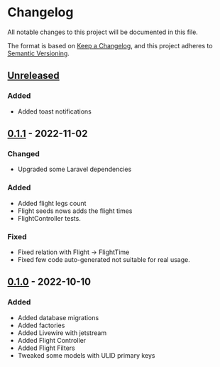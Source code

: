 # Changelog
All notable changes to this project will be documented in this file.

The format is based on [Keep a Changelog](https://keepachangelog.com/en/1.0.0/),
and this project adheres to [Semantic Versioning](https://semver.org/spec/v2.0.0.html).

## [Unreleased]
### Added
- Added toast notifications

## [0.1.1] - 2022-11-02
### Changed
- Upgraded some Laravel dependencies

### Added
- Added flight legs count
- Flight seeds nows adds the flight times
- FlightController tests.

### Fixed
- Fixed relation with Flight -> FlightTime
- Fixed few code auto-generated not suitable for real usage.

## [0.1.0] - 2022-10-10
### Added
- Added database migrations
- Added factories
- Added Livewire with jetstream
- Added Flight Controller
- Added Flight Filters
- Tweaked some models with ULID primary keys

[Unreleased]: https://github.com/RSickenberg/flywithme/compare/v0.1.1...HEAD
[0.1.1]: https://github.com/RSickenberg/flywithme/compare/v0.1.0...v0.1.1
[0.1.0]: https://github.com/RSickenberg/flywithme/releases/tag/v0.1.0
